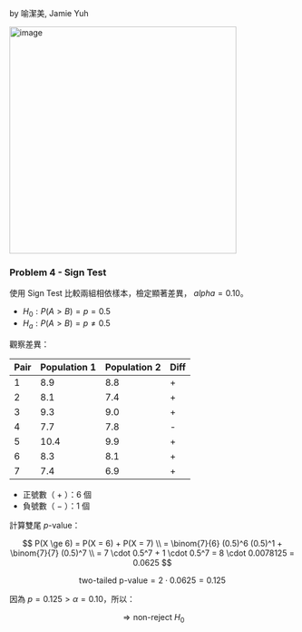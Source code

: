 by 喻潔美, Jamie Yuh

<img width="400" alt="image" src="https://github.com/user-attachments/assets/8cb9b2a2-2dcb-477e-b28d-0e86db56df34" /> 

### Problem 4 - Sign Test

使用 Sign Test 比較兩組相依樣本，檢定顯著差異， $alpha = 0.10$。

- $H_0 : P(A > B) = p = 0.5$
- $H_a : P(A > B) = p \ne 0.5$

觀察差異：

| Pair | Population 1 | Population 2 | Diff |
|------|--------|------|------|
| 1   | 8.9      | 8.8    |+
| 2   | 8.1      | 7.4  |+
| 3   | 9.3      | 9.0  |+
| 4   | 7.7      | 7.8    | -
| 5   | 10.4      | 9.9    |+
| 6   | 8.3      | 8.1    |+
| 7   | 7.4      | 6.9  |+


- 正號數（ $+$ ）：6 個
- 負號數（ $-$ ）：1 個

計算雙尾 $p$-value：

$$
P(X \ge 6) = P(X = 6) + P(X = 7) \\
= \binom{7}{6} (0.5)^6 (0.5)^1 + \binom{7}{7} (0.5)^7 \\
= 7 \cdot 0.5^7 + 1 \cdot 0.5^7 = 8 \cdot 0.0078125 = 0.0625
$$

$$
\text{two-tailed p-value} = 2 \cdot 0.0625 = 0.125
$$

因為 $p = 0.125 > \alpha = 0.10$，所以：

$$
\Rightarrow \text{non-reject } H_0
$$
